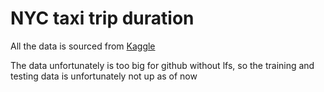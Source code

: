 # NYC taxi trip duration

All the data is sourced from [Kaggle](https://www.kaggle.com/c/nyc-taxi-trip-duration/data)


The data unfortunately is too big for github without lfs, so the training and testing data is unfortunately not up as of now
